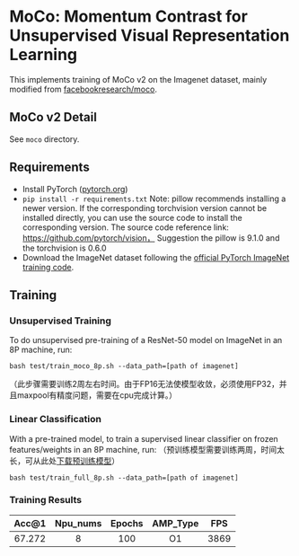 # MoCo: Momentum Contrast for Unsupervised Visual Representation Learning
This implements training of MoCo v2 on the Imagenet dataset, mainly modified from [facebookresearch/moco](https://github.com/facebookresearch/moco).

## MoCo v2 Detail
See `moco` directory.

## Requirements
- Install PyTorch ([pytorch.org](http://pytorch.org))
- `pip install -r requirements.txt`
  Note: pillow recommends installing a newer version. If the corresponding torchvision version cannot be installed directly, you can use the source code to install the corresponding version. The source code reference link: https://github.com/pytorch/vision，
Suggestion the pillow is 9.1.0 and the torchvision is 0.6.0
- Download the ImageNet dataset following the [official PyTorch ImageNet training code](https://github.com/pytorch/examples/tree/master/imagenet).

## Training
### Unsupervised Training

To do unsupervised pre-training of a ResNet-50 model on ImageNet in an 8P machine, run:
```
bash test/train_moco_8p.sh --data_path=[path of imagenet]
```
（此步骤需要训练2周左右时间。由于FP16无法使模型收敛，必须使用FP32，并且maxpool有精度问题，需要在cpu完成计算。）

### Linear Classification

With a pre-trained model, to train a supervised linear classifier on frozen features/weights in an 8P machine, run: （预训练模型需要训练两周，时间太长，可从此处[下载预训练模型]( https://ascend-pytorch-model-file.obs.cn-north-4.myhuaweicloud.com/%E9%AA%8C%E6%94%B6-%E8%AE%AD%E7%BB%83/cv/image_classification/MoCoV2/model_moco_epoch_200.pth.tar)）
```
bash test/train_full_8p.sh --data_path=[path of imagenet]
```

### Training Results

| Acc@1 |             Npu\_nums | Epochs   | AMP\_Type | FPS |
| :------: | :------: | :------: | :------: | :------: | 
|    67.272       | 8        | 100      | O1       | 3869 |

